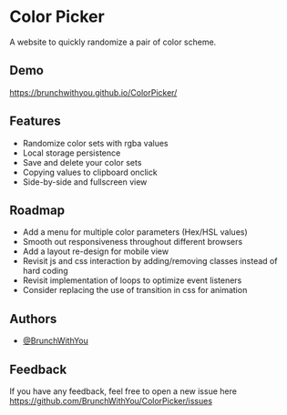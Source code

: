 
# Color Picker

A website to quickly randomize a pair of color scheme.


## Demo

https://brunchwithyou.github.io/ColorPicker/


## Features

- Randomize color sets with rgba values
- Local storage persistence
- Save and delete your color sets
- Copying values to clipboard onclick
- Side-by-side and fullscreen view


## Roadmap

- Add a menu for multiple color parameters (Hex/HSL values)
- Smooth out responsiveness throughout different browsers
- Add a layout re-design for mobile view
- Revisit js and css interaction by adding/removing classes instead of hard coding
- Revisit implementation of loops to optimize event listeners
- Consider replacing the use of transition in css for animation

## Authors

- [@BrunchWithYou](https://www.github.com/BrunchWithYou)


## Feedback

If you have any feedback, feel free to open a new issue here https://github.com/BrunchWithYou/ColorPicker/issues


